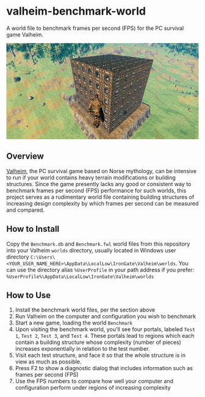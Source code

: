 # valheim-benchmark-world
A world file to benchmark frames per second (FPS) for the PC survival game Valheim.

![Benchmark building structure](https://github.com/dejayc/valheim-benchmark-world/raw/main/screenshot.jpg)

## Overview
[Valheim](https://www.valheimgame.com/), the PC survival game based on Norse mythology, can be intensive to run if your world contains heavy terrain modifications or building structures.  Since the game presently lacks any good or consistent way to benchmark frames per second (FPS) performance for such worlds, this project serves as a rudimentary world file containing building structures of increasing design complexity by which frames per second can be measured and compared.

## How to Install
Copy the `Benchmark.db` and `Benchmark.fwl` world files from this repository into your Valheim `worlds` directory, usually located in Windows user directory `C:\Users\<YOUR_USER_NAME_HERE>\AppData\LocalLow\IronGate\Valheim\worlds`.  You can use the directory alias `%UserProfile` in your path address if you prefer: `%UserProfile%\AppData\LocalLow\IronGate\Valheim\worlds`

## How to Use
1. Install the benchmark world files, per the section above
2. Run Valheim on the computer and configuration you wish to benchmark
3. Start a new game, loading the world `Benchmark`
4. Upon visiting the benchmark world, you'll see four portals, labeled `Test 1`, `Test 2`, `Test 3`, and `Test 4`.  These portals lead to regions which each contain a building structure whose complexity (number of pieces) increases exponentially in relation to the test number.
5. Visit each test structure, and face it so that the whole structure is in view as much as possible.
6. Press F2 to show a diagnostic dialog that includes information such as frames per second (FPS)
7. Use the FPS numbers to compare how well your computer and configuration perform under regions of increasing complexity
